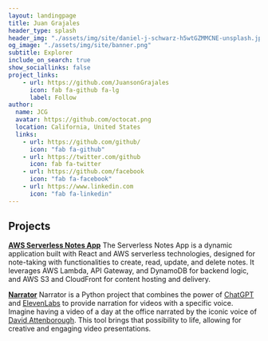```yaml
---
layout: landingpage
title: Juan Grajales
header_type: splash
header_img: "./assets/img/site/daniel-j-schwarz-h5wtGZMMCNE-unsplash.jpg"
og_image: "./assets/img/site/banner.png"
subtitle: Explorer
include_on_search: true
show_sociallinks: false
project_links:
    - url: https://github.com/JuansonGrajales
      icon: fab fa-github fa-lg
      label: Follow
author:
  name: JCG
  avatar: https://github.com/octocat.png
  location: California, United States
  links:                
    - url: https://github.com/github/
      icon: "fab fa-github"
    - url: https://twitter.com/github
      icon: fab fa-twitter
    - url: https://github.com/facebook
      icon: "fab fa-facebook"
    - url: https://www.linkedin.com
      icon: "fab fa-linkedin"
---
```


## Projects

[**AWS Serverless Notes App**](https://github.com/JuansonGrajales/serverless-notes-app)
The Serverless Notes App is a dynamic application built with React and AWS serverless technologies, designed for note-taking with functionalities to create, read, update, and delete notes. It leverages AWS Lambda, API Gateway, and DynamoDB for backend logic, and AWS S3 and CloudFront for content hosting and delivery.

[**Narrator**](https://github.com/JuansonGrajales/narrator)
Narrator is a Python project that combines the power of [ChatGPT](https://chat.openai.com/auth/login) and [ElevenLabs](https://elevenlabs.io/) to provide narration for videos with a specific voice. Imagine having a video of a day at the office narrated by the iconic voice of [David Attenborough](https://en.wikipedia.org/wiki/David_Attenborough). This tool brings that possibility to life, allowing for creative and engaging video presentations.

